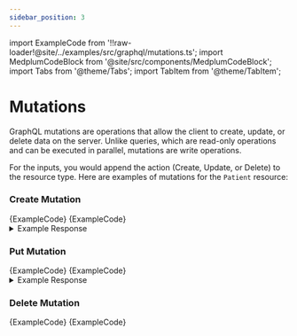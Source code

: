 ```yaml
---
sidebar_position: 3
---
```


import ExampleCode from '!!raw-loader!@site/../examples/src/graphql/mutations.ts';
import MedplumCodeBlock from '@site/src/components/MedplumCodeBlock';
import Tabs from '@theme/Tabs';
import TabItem from '@theme/TabItem';

# Mutations

GraphQL mutations are operations that allow the client to create, update, or delete data on the server. Unlike queries, which are read-only operations and can be executed in parallel, mutations are write operations. 

For the inputs, you would append the action (Create, Update, or Delete) to the resource type. Here are examples of mutations for the `Patient` resource:

### Create Mutation
<Tabs groupId="language">
  <TabItem value="graphql" label="GraphQL">
    <MedplumCodeBlock language="graphql" selectBlocks="MutationCreatePatientGraphQL">
      {ExampleCode}
    </MedplumCodeBlock>
  </TabItem>
  <TabItem value="ts" label="Typescript">
    <MedplumCodeBlock language="graphql" selectBlocks="MutationCreatePatient">
      {ExampleCode}
    </MedplumCodeBlock>
  </TabItem>
</Tabs>

<details>
  <summary>Example Response</summary>
  <MedplumCodeBlock language="ts" selectBlocks="MutationCreateResponse">
    {ExampleCode}
  </MedplumCodeBlock>
</details>

### Put Mutation
<Tabs groupId="language">
  <TabItem value="graphql" label="GraphQL">
    <MedplumCodeBlock language="graphql" selectBlocks="MutationPatientUpdateGraphQL">
      {ExampleCode}
    </MedplumCodeBlock>
  </TabItem>
  <TabItem value="ts" label="Typescript">
    <MedplumCodeBlock language="graphql" selectBlocks="MutationPatientUpdateTS">
      {ExampleCode}
    </MedplumCodeBlock>
  </TabItem>
</Tabs>

<details>
  <summary>Example Response</summary>
  <MedplumCodeBlock language="ts" selectBlocks="MutationUpdateResponse">
    {ExampleCode}
  </MedplumCodeBlock>
</details>

### Delete Mutation
<Tabs groupId="language">
  <TabItem value="graphql" label="GraphQL">
    <MedplumCodeBlock language="graphql" selectBlocks="MutationPatientDeleteGraphQL">
      {ExampleCode}
    </MedplumCodeBlock>
  </TabItem>
  <TabItem value="ts" label="Typescript">
    <MedplumCodeBlock language="graphql" selectBlocks="MutationPatientDeleteTS">
      {ExampleCode}
    </MedplumCodeBlock>
  </TabItem>
</Tabs>